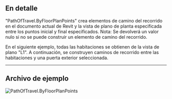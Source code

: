 ## En detalle
"PathOfTravel.ByFloorPlanPoints" crea elementos de camino del recorrido en el documento actual de Revit y la vista de plano de planta especificada entre los puntos inicial y final especificados. Nota: Se devolverá un valor nulo si no se puede construir un elemento de camino del recorrido.

En el siguiente ejemplo, todas las habitaciones se obtienen de la vista de plano "L1". A continuación, se construyen caminos de recorrido entre las habitaciones y una puerta exterior seleccionada.
___
## Archivo de ejemplo

![PathOfTravel.ByFloorPlanPoints](./Revit.Elements.PathOfTravel.ByFloorPlanPoints_img.jpg)
